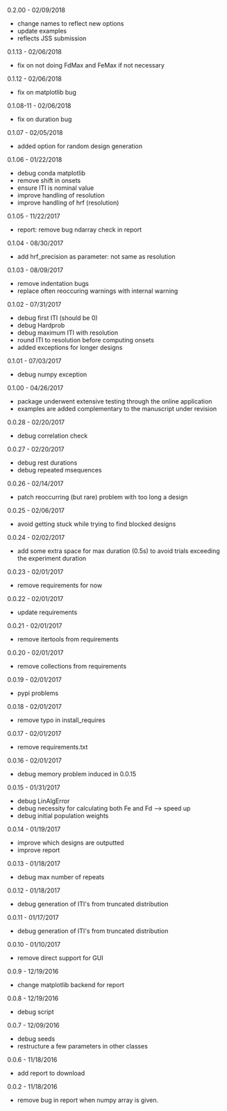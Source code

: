 0.2.00 - 02/09/2018
* change names to reflect new options
* update examples
* reflects JSS submission

0.1.13 - 02/06/2018
* fix on not doing FdMax and FeMax if not necessary

0.1.12 - 02/06/2018
* fix on matplotlib bug

0.1.08-11 - 02/06/2018
* fix on duration bug

0.1.07 - 02/05/2018
* added option for random design generation

0.1.06 - 01/22/2018
* debug conda matplotlib
* remove shift in onsets
* ensure ITI is nominal value
* improve handling of resolution
* improve handling of hrf (resolution)

0.1.05 - 11/22/2017
* report: remove bug ndarray check in report

0.1.04 - 08/30/2017
* add hrf_precision as parameter: not same as resolution

0.1.03 - 08/09/2017
* remove indentation bugs
* replace often reoccuring warnings with internal warning

0.1.02 - 07/31/2017
* debug first ITI (should be 0)
* debug Hardprob
* debug maximum ITI with resolution
* round ITI to resolution before computing onsets
* added exceptions for longer designs

0.1.01 - 07/03/2017
* debug numpy exception

0.1.00 - 04/26/2017
* package underwent extensive testing through the online application
* examples are added complementary to the manuscript under revision

0.0.28 - 02/20/2017
* debug correlation check

0.0.27 - 02/20/2017
* debug rest durations
* debug repeated msequences

0.0.26 - 02/14/2017
* patch reoccurring (but rare) problem with too long a design

0.0.25 - 02/06/2017
* avoid getting stuck while trying to find blocked designs

0.0.24 - 02/02/2017
* add some extra space for max duration (0.5s) to avoid trials exceeding the experiment duration

0.0.23 - 02/01/2017
* remove requirements for now

0.0.22 - 02/01/2017
* update requirements

0.0.21 - 02/01/2017
* remove itertools from requirements

0.0.20 - 02/01/2017
* remove collections from requirements

0.0.19 - 02/01/2017
* pypi problems

0.0.18 - 02/01/2017
* remove typo in install_requires

0.0.17 - 02/01/2017
* remove requirements.txt

0.0.16 - 02/01/2017
* debug memory problem induced in 0.0.15

0.0.15 - 01/31/2017
* debug LinAlgError
* debug necessity for calculating both Fe and Fd --> speed up
* debug initial population weights

0.0.14 - 01/19/2017
* improve which designs are outputted
* improve report

0.0.13 - 01/18/2017
* debug max number of repeats

0.0.12 - 01/18/2017
* debug generation of ITI's from truncated distribution

0.0.11 - 01/17/2017
* debug generation of ITI's from truncated distribution

0.0.10 - 01/10/2017
* remove direct support for GUI

0.0.9 - 12/19/2016
* change matplotlib backend for report

0.0.8 - 12/19/2016
* debug script

0.0.7 - 12/09/2016
* debug seeds
* restructure a few parameters in other classes

0.0.6 - 11/18/2016
* add report to download

0.0.2 - 11/18/2016
* remove bug in report when numpy array is given.
